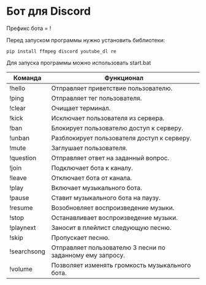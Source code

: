 # Бот для Discord

Префикс бота = !

Перед запуском программы нужно установить библиотеки:

    pip install ffmpeg discord youtube_dl re
Для запуска программы можно использовать start.bat

Команда     | Функционал
------------|--------------------------------------------------------------------------
!hello      | Отправляет приветствие пользователю.
!ping       | Отправляет тег пользователя.
!clear      | Очищает терминал.
!kick       | Исключает пользователя из сервера.
!ban        | Блокирует пользователю доступ к серверу.
!unban      | Разблокирует пользователя доступ к серверу.
!mute       | Заглушает пользователя.
!question   | Отправляет ответ на заданный вопрос.
!join       | Подключает бота к каналу.
!leave      | Отключает бота от канала.
!play       | Включает музыкального бота.
!pause      | Ставит музыкального бота на паузу.
!resume     | Возобновляет воспроизведение музыки.
!stop       | Останавливает воспроизведение музыки.
!playnext   | Заносит в плейлист следующую песню.
!skip       | Пропускает песню.
!searchsong | Отправляет пользователю 3 песни по заданному ему запросу.
!volume     | Позволяет изменять громкость музыкального бота.
